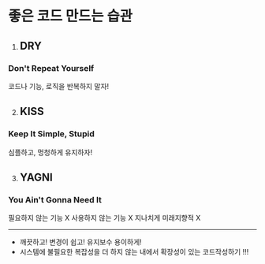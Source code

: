 # 좋은 코드 만드는 습관
1. ## DRY
### Don't Repeat Yourself
코드나 기능, 로직을 반복하지 말자!

2. ## KISS
### Keep It Simple, Stupid
심플하고, 멍청하게 유지하자!

3. ## YAGNI
### You Ain't Gonna Need It
필요하지 않는 기능 X
사용하지 않는 기능 X
지나치게 미래지향적 X
***
* 깨끗하고! 변경이 쉽고! 유지보수 용이하게!
* 시스템에 불필요한 복잡성을 더 하지 않는 내에서 확장성이 있는 코드작성하기 !!!

